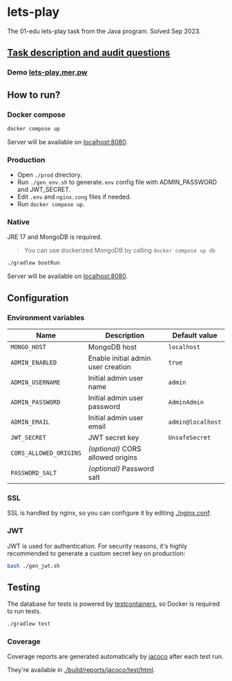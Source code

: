 # lets-play

The 01-edu lets-play task from the Java program. Solved Sep 2023.

## [Task description and audit questions](https://github.com/01-edu/public/tree/master/subjects/java/projects/lets-play)

### Demo [lets-play.mer.pw](https://lets-play.mer.pw)

## How to run?

### Docker compose

```bash
docker compose up
```

Server will be available on [localhost:8080](http://localhost:8080).

### Production

- Open `./prod` directory.
- Run `./gen_env.sh` to generate`.env` config file with ADMIN_PASSWORD and JWT_SECRET.
- Edit `.env` and `nginx.cong` files if needed.
- Run `docker compose up`.

### Native

JRE 17 and MongoDB is required.

> You can use dockerized MongoDB by calling `docker compose up db`

```bash
./gradlew bootRun
```

Server will be available on [localhost:8080](http://localhost:8080).

## Configuration

### Environment variables

| Name                   | Description                        | Default value     |
|------------------------|------------------------------------|-------------------|
| `MONGO_HOST`           | MongoDB host                       | `localhost`       |
| `ADMIN_ENABLED`        | Enable initial admin user creation | `true`            |
| `ADMIN_USERNAME`       | Initial admin user name            | `admin`           |
| `ADMIN_PASSWORD`       | Initial admin user password        | `AdminAdmin`      |
| `ADMIN_EMAIL`          | Initial admin user email           | `admin@localhost` |
| `JWT_SECRET`           | JWT secret key                     | `UnsafeSecret`    |
| `CORS_ALLOWED_ORIGINS` | _(optional)_ CORS allowed origins  |                   |
| `PASSWORD_SALT`        | _(optional)_ Password salt         |                   |

### SSL

SSL is handled by nginx, so you can configure it by editing [./nginx.conf](./nginx.conf).

### JWT

JWT is used for authentication. For security reasons, it's highly recommended to generate a custom secret key on
production:

```bash
bash ./gen_jwt.sh
```

## Testing

The database for tests is powered by [testcontainers](https://testcontainers.com/), so Docker is required to run tests.

```bash
./gradlew test
```

### Coverage

Coverage reports are generated automatically by [jacoco](https://www.eclemma.org/jacoco/) after each test run.

They're available in [./build/reports/jacoco/test/html](./build/reports/jacoco/test/html).